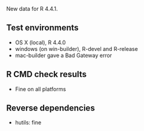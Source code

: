 
New data for R 4.4.1. 


## Test environments

* OS X (local), R 4.4.0
* windows (on win-builder), R-devel and R-release
* mac-builder gave a Bad Gateway error

## R CMD check results

* Fine on all platforms

## Reverse dependencies

* hutils: fine
